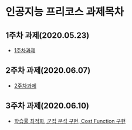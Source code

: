 # 인공지능 프리코스 과제목차

## 1주차 과제(2020.05.23)
* [1주차과제](https://github.com/hah-ak/AIschool/blob/master/1%EC%A3%BC%EC%B0%A8%EA%B3%BC%EC%A0%9C.ipynb)
## 2주차 과제(2020.06.07)
* [2주차과제](https://github.com/hah-ak/AIschool/blob/master/2%EC%A3%BC%EC%B0%A8%EA%B3%BC%EC%A0%9C.ipynb)
## 3주차 과제(2020.06.10)
* [학습률 최적화, 군집 분석 구현, Cost Function 구현](https://github.com/hah-ak/AIschool/blob/master/3%EC%A3%BC%EC%B0%A8_%EA%B3%BC%EC%A0%9C.ipynb)
